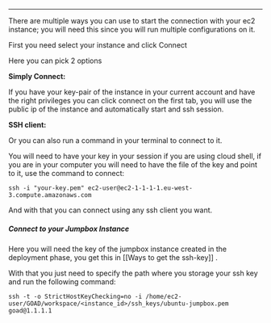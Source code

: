 
---

There are multiple ways you can use to start the connection with your ec2 instance; you will need this since you will run multiple configurations on it.

First you need select your instance and click Connect

Here you can pick 2 options

**Simply Connect:**

If you have your key-pair of the instance in your current account and have the right privileges you can click connect on the first tab, you will use the public ip of the instance and automatically start and ssh session.

**SSH client:**

Or you can also run a command in your terminal to connect to it.

You will need to have your key in your session if you are using cloud shell, if you are in your computer you will need to have the file of the key and point to it, use the command to connect:

```
ssh -i "your-key.pem" ec2-user@ec2-1-1-1-1.eu-west-3.compute.amazonaws.com
```

And with that you can connect using any ssh client you want.




##### Connect to your Jumpbox Instance

Here you will need the key of the jumpbox instance created in the deployment phase, you get this in [[Ways to get the ssh-key]] .

With that you just need to specify the path where you storage your ssh key and run the following command:

```
ssh -t -o StrictHostKeyChecking=no -i /home/ec2-user/GOAD/workspace/<instance_id>/ssh_keys/ubuntu-jumpbox.pem goad@1.1.1.1
```
